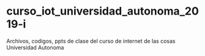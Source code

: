 # curso_iot_universidad_autonoma_2019-i
Archivos, codigos, ppts de clase del curso de internet de las cosas Universidad Autonoma
